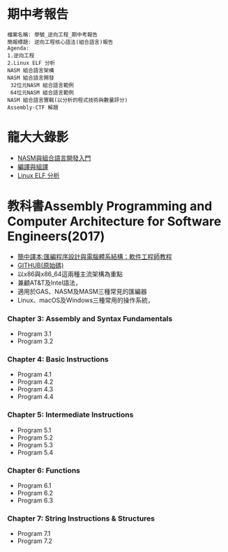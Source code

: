 # 期中考報告
```
檔案名稱: 學號_逆向工程_期中考報告
簡報標題: 逆向工程核心語法(組合語言)報告
Agenda:
1.逆向工程
2.Linux ELF 分析
NASM 組合語言架構
NASM 組合語言開發
 32位元NASM 組合語言範例
 64位元NASM 組合語言範例
NASM 組合語言實戰(以分析的程式技術與數量評分)
Assembly-CTF 解題
```
# 龍大大錄影
- [NASM與組合語言開發入門](https://youtu.be/1aWERf19I5A)
- [編譯與組譯](https://youtu.be/oWugDwITzLg)
- [Linux ELF 分析]()


# 教科書Assembly Programming and Computer Architecture for Software Engineers(2017) 
- [簡中譯本:匯編程序設計與電腦體系結構：軟件工程師教程](https://www.tenlong.com.tw/products/9787111615163) 
- [GITHUB(原始碼)](https://github.com/brianrhall/Assembly)
- 以x86與x86_64這兩種主流架構為重點
- 兼顧AT&T及Intel語法，
- 適用於GAS、NASM及MASM三種常見的匯編器
- Linux、macOS及Windows三種常用的操作系統，

### Chapter 3: Assembly and Syntax Fundamentals
- Program 3.1
- Program 3.2
### Chapter 4: Basic Instructions
- Program 4.1
- Program 4.2
- Program 4.3
- Program 4.4
### Chapter 5: Intermediate Instructions
- Program 5.1
- Program 5.2
- Program 5.3
- Program 5.4
### Chapter 6: Functions
- Program 6.1
- Program 6.2
- Program 6.3
### Chapter 7: String Instructions & Structures
- Program 7.1
- Program 7.2
